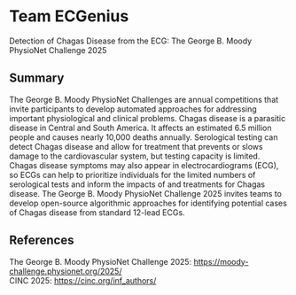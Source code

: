 # Team ECGenius

 Detection of Chagas Disease from the ECG: The George B. Moody PhysioNet Challenge 2025

## Summary
The George B. Moody PhysioNet Challenges are annual competitions that invite participants to develop automated approaches for addressing important physiological and clinical problems. Chagas disease is a parasitic disease in Central and South America. It affects an estimated 6.5 million people and causes nearly 10,000 deaths annually. Serological testing can detect Chagas disease and allow for treatment that prevents or slows damage to the cardiovascular system, but testing capacity is limited. Chagas disease symptoms may also appear in electrocardiograms (ECG), so ECGs can help to prioritize individuals for the limited numbers of serological tests and inform the impacts of and treatments for Chagas disease. The George B. Moody PhysioNet Challenge 2025 invites teams to develop open-source algorithmic approaches for identifying potential cases of Chagas disease from standard 12-lead ECGs.


## References
The George B. Moody PhysioNet Challenge 2025: https://moody-challenge.physionet.org/2025/  <br />
CINC 2025: https://cinc.org/inf_authors/